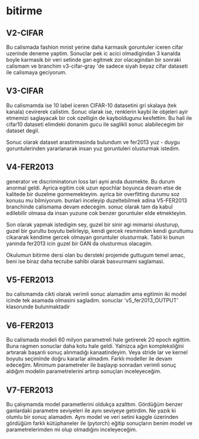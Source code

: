 # bitirme


## V2-CIFAR

Bu calismada fashion mnist yerine daha karmasik goruntuler iceren cifar uzerinde
deneme yaptim. Sonuclar pek ic acici olmadigindan 3 kanalda boyle karmasik bir
veri setinde gan egitmek zor olacagindan bir sonraki calismam ve branchim
v3-cifar-gray 'de sadece siyah beyaz cifar dataseti ile calismaya geciyorum.

## V3-CIFAR    
Bu calismamda ise 10 label iceren CIFAR-10 datasetini gri skalaya (tek kanala)
cevirerek calistim. Sonuc olarak ise, renklerin kaybi ile objeleri ayir etmemizi
saglayacak bir cok ozelligin de kayboldugunu kesfettim. Bu hali ile cifar10
dataseti elimdeki donanim gucu ile saglikli sonuc alabilecegim bir dataset degil.

Sonuc olarak dataset arastirmasinda bulundum ve fer2013 yuz - duygu goruntulerinden
yararlanarak insan yuz goruntuleri olusturmak istedim.

## V4-FER2013
generator ve discriminatorun loss lari ayni anda dusmekte.
Bu durum anormal geldi. Ayrica egitim cok uzun
epochlar boyunca devam etse de kalitede bir duzelme gormemekteyim.
ayrica bir overfitting durumu soz konusu mu bilmiyorum.
bunlari inceleyip duzeltebilmek adina V5-FER2013 branchinde calismama
devam edecegim.
sonuc olarak tam da kabul edilebilir olmasa da insan yuzune cok benzer
goruntuler elde etmekteyim.

Son olarak yapmak istedigim sey, guzel bir sinir agi mimarisi olusturup,
guzel bir gurultu boyutu belirleyip, kendi gercek resmimden kendi 
gurultumu cikararak kendime gercek olmayan goruntuler olusturmak.
Tabii ki bunun yaninda fer2013 icin guzel bir GAN da olusturmus olacagim.

Okulumun bitirme dersi olan bu dersteki projemde guttugum temel amac,
beni ise biraz daha tecrube sahibi olarak basvurmami saglamasi.

## V5-FER2013
bu calismamda cikti olarak verimli sonuc alamadim ama egitimin iki 
model icinde tek asamada olmasini sagladim.
sonuclar 'v5_fer2013_OUTPUT' klasorunde bulunmaktadir

## V6-FER2013
Bu calismada modeli 60 milyon parametreli hale getirerek 20 epoch egittim.
Buna ragmen sonuclar daha kotu hale geldi. Yalnizca ağın kompleksliğini
artırarak başarılı sonuç alınmadığı kanaatindeyim. Veya stride lar 
ve kernel boyutu seçiminde doğru kararlar almadım. Farklı modeller
ile devam edeceğim. Minimum parametreler ile başlayıp sonradan verimli
sonuç aldığım modelin parametrelerini artırıp sonuçları inceleyeceğim.

## V7-FER2013
Bu çalışmamda model parametlerini oldukça azalttım. Gördüğüm benzer
ganlardaki parametre seviyeleri ile aynı seviyeye getirdim.
Ne yazık ki olumlu bir sonuç alamadım.
Aynı model ve veri setini kaggle üzerinden gördüğüm farklı
kütüphaneler ile (pytorch) eğitip sonuçların benim model ve 
parametrelerimden mi olup olmadığını inceleyeceğim.